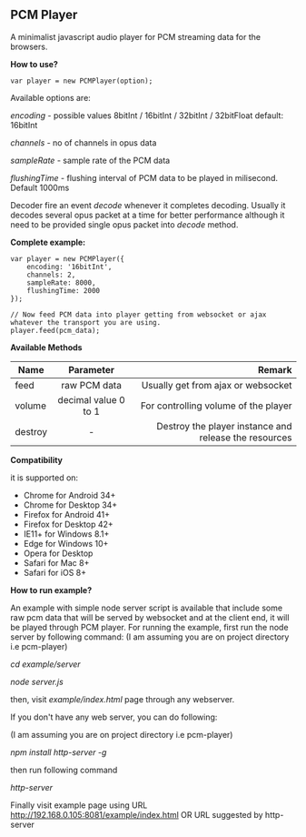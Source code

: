 PCM Player
-----------
A minimalist javascript audio player for PCM streaming data for the browsers.

**How to use?**

    var player = new PCMPlayer(option);

Available options are:

*encoding* - possible values 8bitInt / 16bitInt / 32bitInt / 32bitFloat default: 16bitInt

*channels* - no of channels in opus data

*sampleRate* - sample rate of the PCM data

*flushingTime* - flushing interval of PCM data to be played in milisecond. Default 1000ms 

Decoder fire an event *decode* whenever it completes decoding. Usually it decodes several opus packet at a time for better performance although it need to be provided single opus packet into *decode* method.

**Complete example:**

    var player = new PCMPlayer({
        encoding: '16bitInt',
        channels: 2,
        sampleRate: 8000,
        flushingTime: 2000
    });
    
    // Now feed PCM data into player getting from websocket or ajax whatever the transport you are using.
    player.feed(pcm_data);

**Available Methods**

| Name        | Parameter           | Remark  |
| ------------- |:-------------:| -----:|
| feed      |  raw PCM data | Usually get from ajax or websocket
| volume      | decimal value 0 to 1      |  For controlling volume of the player  |
| destroy | -      |    Destroy the player instance and release the resources |
  
 **Compatibility**
 
   it is supported on:

 * Chrome for Android 34+
 * Chrome for Desktop 34+
 * Firefox for Android 41+
 * Firefox for Desktop 42+
 * IE11+ for Windows 8.1+
 * Edge for Windows 10+
 * Opera for Desktop
 * Safari for Mac 8+
 * Safari for iOS 8+

**How to run example?**

An example with simple node server script is available that include some raw pcm data that will be served by websocket and at the client end, it will be played through PCM player. For running the example, first run the node server by following command:
(I am assuming you are on project directory i.e pcm-player)

*cd example/server*

*node server.js*

then, visit *example/index.html* page through any webserver.

If you don't have any web server, you can do following:

(I am assuming you are on project directory i.e pcm-player)

*npm install http-server -g*

then run following command

*http-server*

Finally visit example page using URL  http://192.168.0.105:8081/example/index.html OR URL suggested by http-server

